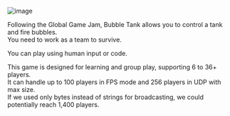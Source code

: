 
![image](https://github.com/user-attachments/assets/5441af28-c790-4206-8241-1297335f1673)

Following the Global Game Jam, Bubble Tank allows you to control a tank and fire bubbles.  
You need to work as a team to survive.  

You can play using human input or code.  

This game is designed for learning and group play, supporting 6 to 36+ players.  
It can handle up to 100 players in FPS mode and 256 players in UDP with max size.  
If we used only bytes instead of strings for broadcasting, we could potentially reach 1,400 players.  

